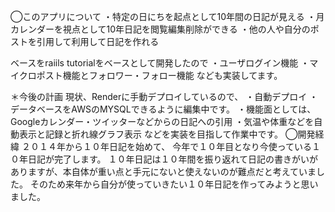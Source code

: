 ◯このアプリについて
・特定の日にちを起点として10年間の日記が見える
 ・月カレンダーを視点として10年日記を閲覧編集削除ができる
 ・他の人や自分のポストを引用して利用して日記を作れる

ベースをraiils tutorialをベースとして開発したので
・ユーザログイン機能
・マイクロポスト機能とフォロワー・フォロー機能
なども実装してます。

＊今後の計画
現状、Renderに手動デプロイしているので、
・自動デプロイ
・データベースをAWSのMYSQLできるように編集中です。
・機能面としては、Googleカレンダー・ツイッターなどからの日記への引用
・気温や体重などを自動表示と記録と折れ線グラフ表示
などを実装を目指して作業中です。
◯開発経緯
２０１４年から１０年日記を始めて、
今年で１０年目となり今使っている１０年日記が完了します。
１０年日記は１０年間を振り返れて日記の書きがいがありますが、本自体が重い点と手元にないと使えないのが難点だと考えていました。
そのため来年から自分が使っていきたい１０年日記を作ってみようと思いました。